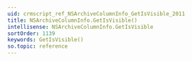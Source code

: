 ```yaml
---
uid: crmscript_ref_NSArchiveColumnInfo_GetIsVisible_2011
title: NSArchiveColumnInfo.GetIsVisible()
intellisense: NSArchiveColumnInfo.GetIsVisible
sortOrder: 1139
keywords: GetIsVisible()
so.topic: reference
---
```





